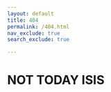 ```yaml
---
layout: default
title: 404
permalink: /404.html
nav_exclude: true
search_exclude: true

---
```


# NOT TODAY ISIS
